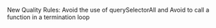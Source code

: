New Quality Rules: Avoid the use of querySelectorAll and Avoid to call a function in a termination loop